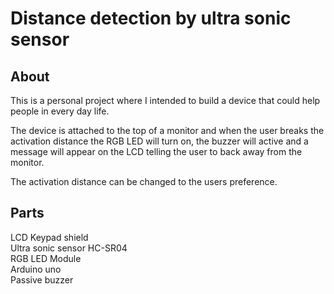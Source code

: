 # Distance detection by ultra sonic sensor

## About
This is a personal project where I intended to build a device that could help people in every day life. 

The device is attached to the top of a monitor and when the user breaks the activation distance the RGB LED will turn on, the buzzer will active and a message will appear on the LCD telling the user to back away from the monitor. 

The activation distance can be changed to the users preference.

## Parts 
LCD Keypad shield \
Ultra sonic sensor HC-SR04 \
RGB LED Module \
Arduino uno \
Passive buzzer 


